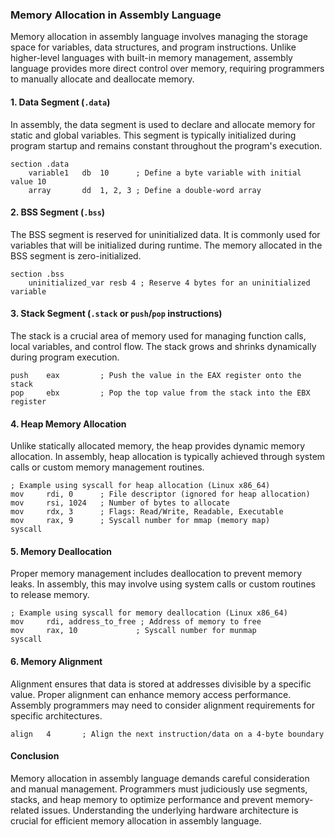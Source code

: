 ### Memory Allocation in Assembly Language

Memory allocation in assembly language involves managing the storage space for variables, data structures, and program instructions. Unlike higher-level languages with built-in memory management, assembly language provides more direct control over memory, requiring programmers to manually allocate and deallocate memory.

#### 1. **Data Segment (`.data`)**

   In assembly, the data segment is used to declare and allocate memory for static and global variables. This segment is typically initialized during program startup and remains constant throughout the program's execution.

   ```assembly
   section .data
       variable1   db  10      ; Define a byte variable with initial value 10
       array       dd  1, 2, 3 ; Define a double-word array
   ```

#### 2. **BSS Segment (`.bss`)**

   The BSS segment is reserved for uninitialized data. It is commonly used for variables that will be initialized during runtime. The memory allocated in the BSS segment is zero-initialized.

   ```assembly
   section .bss
       uninitialized_var resb 4 ; Reserve 4 bytes for an uninitialized variable
   ```

#### 3. **Stack Segment (`.stack` or `push`/`pop` instructions)**

   The stack is a crucial area of memory used for managing function calls, local variables, and control flow. The stack grows and shrinks dynamically during program execution.

   ```assembly
   push    eax         ; Push the value in the EAX register onto the stack
   pop     ebx         ; Pop the top value from the stack into the EBX register
   ```

#### 4. **Heap Memory Allocation**

   Unlike statically allocated memory, the heap provides dynamic memory allocation. In assembly, heap allocation is typically achieved through system calls or custom memory management routines.

   ```assembly
   ; Example using syscall for heap allocation (Linux x86_64)
   mov     rdi, 0      ; File descriptor (ignored for heap allocation)
   mov     rsi, 1024   ; Number of bytes to allocate
   mov     rdx, 3      ; Flags: Read/Write, Readable, Executable
   mov     rax, 9      ; Syscall number for mmap (memory map)
   syscall
   ```

#### 5. **Memory Deallocation**

   Proper memory management includes deallocation to prevent memory leaks. In assembly, this may involve using system calls or custom routines to release memory.

   ```assembly
   ; Example using syscall for memory deallocation (Linux x86_64)
   mov     rdi, address_to_free ; Address of memory to free
   mov     rax, 10             ; Syscall number for munmap
   syscall
   ```

#### 6. **Memory Alignment**

   Alignment ensures that data is stored at addresses divisible by a specific value. Proper alignment can enhance memory access performance. Assembly programmers may need to consider alignment requirements for specific architectures.

   ```assembly
   align   4       ; Align the next instruction/data on a 4-byte boundary
   ```

#### Conclusion

   Memory allocation in assembly language demands careful consideration and manual management. Programmers must judiciously use segments, stacks, and heap memory to optimize performance and prevent memory-related issues. Understanding the underlying hardware architecture is crucial for efficient memory allocation in assembly language.
